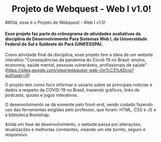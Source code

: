 <h1 align="center"> Projeto de Webquest - Web I v1.0!  </h1>

##Olá, esse é o Projeto de Webquest - Web I v1.0!


#### Esse projeto faz parte do crônograma de atividades avaliativas da disciplina de Desenvolvimente Para Sistemas Web I, da Universidade Federal do Sul e Suldeste do Pará (UNIFESSPA).

Como atividade final da disciplina, esse projeto tem a ideia de um website interativo 
"Consequências da pandemia do Covid-19 no Brasil: ensino, economia, saúde mental,  pessoas vulneráveis, profissionais de saúde". (https://sites.google.com/view/webquest-web-i/in%C3%ADcio?authuser=0)

O projeto tem como foco informar o usúario sobre as principais noticias e dados a respeito da COVID-19 no Brasil, trazendo gráficos, links de podcasts, quizes e jogos interativos.

O desenvolvimento se dá somente pelo front-end, sendo codado fazendo uso das ferramentas exigidas pelo professor, que foram: HTML, CSS e JS e a biblioteca Bootstrap.

Ainda em fase de desenvolvimento, o website passa por alterações, atualizações e melhorias constantes, visando um site bonito, seguro e responsivo.




